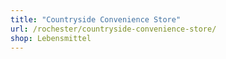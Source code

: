 ```yaml
---
title: "Countryside Convenience Store"
url: /rochester/countryside-convenience-store/
shop: Lebensmittel
---
```


